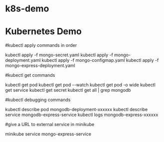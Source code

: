 # k8s-demo
# Kubernetes Demo

#kubectl apply commands in order

kubectl apply -f mongo-secret.yaml
kubectl apply -f mongo-deployment.yaml
kubectl apply -f mongo-configmap.yaml 
kubectl apply -f mongo-express-deployment.yaml

#kubectl get commands

kubectl get pod
kubectl get pod --watch
kubectl get pod -o wide
kubectl get service
kubectl get secret
kubectl get all | grep mongodb

#kubectl debugging commands

kubectl describe pod mongodb-deployment-xxxxxx
kubectl describe service mongodb-express-service 
kubectl logs mongodb-express-xxxxxx

#give a URL to external service in minikube

minikube service mongo-express-service
